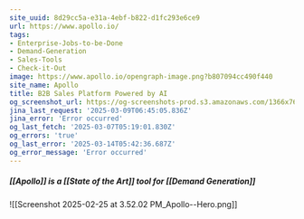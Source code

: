 ```yaml
---
site_uuid: 8d29cc5a-e31a-4ebf-b822-d1fc293e6ce9
url: https://www.apollo.io/
tags:
- Enterprise-Jobs-to-be-Done
- Demand-Generation
- Sales-Tools
- Check-it-Out
image: https://www.apollo.io/opengraph-image.png?b807094cc490f440
site_name: Apollo
title: B2B Sales Platform Powered by AI
og_screenshot_url: https://og-screenshots-prod.s3.amazonaws.com/1366x768/80/false/bde0eb873668124727181f252efb9381732e8c5c61572d76a7742b46ad0cf1bf.jpeg
jina_last_request: '2025-03-09T06:45:05.836Z'
jina_error: 'Error occurred'
og_last_fetch: '2025-03-07T05:19:01.830Z'
og_errors: 'true'
og_last_error: '2025-03-14T05:42:36.687Z'
og_error_message: 'Error occurred'
---
```

##### [[Apollo]] is a [[State of the Art]] tool for [[Demand Generation]]
![[Screenshot 2025-02-25 at 3.52.02 PM_Apollo--Hero.png]]
